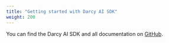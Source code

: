 ```yaml
---
title: "Getting started with Darcy AI SDK"
weight: 200
---
```



You can find the Darcy AI SDK and all documentation on [GitHub](https://github.com/darcyai/darcyai-sdk/).

